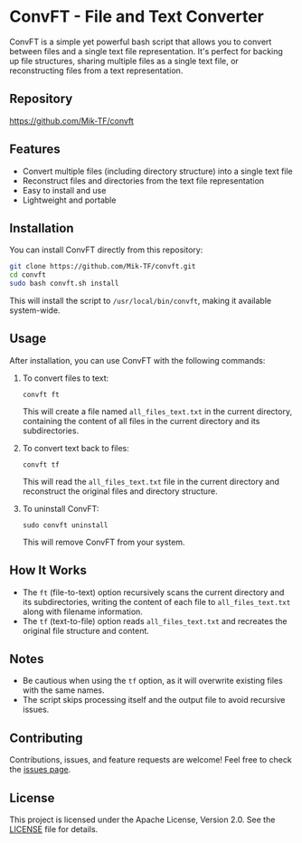 # ConvFT - File and Text Converter

ConvFT is a simple yet powerful bash script that allows you to convert between files and a single text file representation. It's perfect for backing up file structures, sharing multiple files as a single text file, or reconstructing files from a text representation.

## Repository

https://github.com/Mik-TF/convft

## Features

- Convert multiple files (including directory structure) into a single text file
- Reconstruct files and directories from the text file representation
- Easy to install and use
- Lightweight and portable

## Installation

You can install ConvFT directly from this repository:

```bash
git clone https://github.com/Mik-TF/convft.git
cd convft
sudo bash convft.sh install
```

This will install the script to `/usr/local/bin/convft`, making it available system-wide.

## Usage

After installation, you can use ConvFT with the following commands:

1. To convert files to text:
   ```
   convft ft
   ```
   This will create a file named `all_files_text.txt` in the current directory, containing the content of all files in the current directory and its subdirectories.

2. To convert text back to files:
   ```
   convft tf
   ```
   This will read the `all_files_text.txt` file in the current directory and reconstruct the original files and directory structure.

3. To uninstall ConvFT:
   ```
   sudo convft uninstall
   ```
   This will remove ConvFT from your system.

## How It Works

- The `ft` (file-to-text) option recursively scans the current directory and its subdirectories, writing the content of each file to `all_files_text.txt` along with filename information.
- The `tf` (text-to-file) option reads `all_files_text.txt` and recreates the original file structure and content.

## Notes

- Be cautious when using the `tf` option, as it will overwrite existing files with the same names.
- The script skips processing itself and the output file to avoid recursive issues.

## Contributing

Contributions, issues, and feature requests are welcome! Feel free to check the [issues page](https://github.com/Mik-TF/convft/issues).

## License

This project is licensed under the Apache License, Version 2.0. See the [LICENSE](LICENSE) file for details.